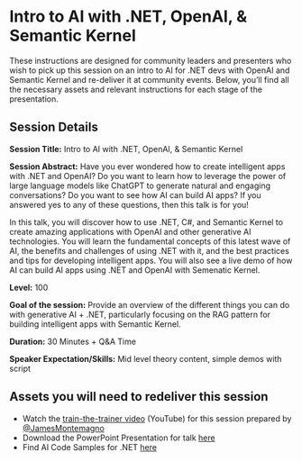 # Intro to AI with .NET, OpenAI, & Semantic Kernel

These instructions are designed for community leaders and presenters who wish to pick up this session on an intro to AI for .NET devs with OpenAI and Semantic Kernel and re-deliver it at community events. Below, you’ll find all the necessary assets and relevant instructions for each stage of the presentation.

## Session Details

**Session Title:** Intro to AI with .NET, OpenAI, & Semantic Kernel

**Session Abstract:** Have you ever wondered how to create intelligent apps with .NET and  OpenAI? Do you want to learn how to leverage the power of large language models like ChatGPT to generate natural and engaging conversations? Do you want to see how AI can build AI apps? If you answered yes to any of these questions, then this talk is for you! 
 
In this talk, you will discover how to use .NET, C#, and Semantic Kernel to create amazing applications with OpenAI and other generative AI technologies. You will learn the fundamental concepts of this latest wave of AI, the benefits and challenges of using .NET with it, and the best practices and tips for developing intelligent apps. You will also see a live demo of how AI can build AI apps using .NET and OpenAI with Semenatic Kernel. 

**Level:** 100

**Goal of the session:** Provide an overview of the different things you can do with generative AI + .NET, particularly focusing on the RAG pattern for building intelligent apps with Semantic Kernel.

**Duration:** 30 Minutes + Q&A Time

**Speaker Expectation/Skills:** Mid level theory content, simple demos with script

## Assets you will need to redeliver this session

* Watch the [train-the-trainer video](https://youtu.be/HO-AYBakZFs) (YouTube) for this session prepared by [@JamesMontemagno](https://github.com/jamesmontemagno)
* Download the PowerPoint Presentation for talk [here](./intro.to.ai.dotnet.pptx)
* Find AI Code Samples for .NET [here](https://github.com/jamesmontemagno/AIDemo)

